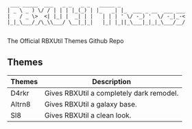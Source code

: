 ```asciidoc
 ___ _____  ___   _ _   _ _   _____ _                     
| _ \ _ ) \/ / | | | |_(_) | |_   _| |_  ___ _ __  ___ ___
|   / _ \>  <| |_| |  _| | |   | | | ' \/ -_) '  \/ -_|_-<
|_|_\___/_/\_\\___/ \__|_|_|   |_| |_||_\___|_|_|_\___/__/ 
 
```
The Official RBXUtil Themes Github Repo

## Themes
| Themes | Description                              |
|--------|------------------------------------------|
| D4rkr  | Gives RBXUtil a completely dark remodel. |
| Altrn8 | Gives RBXUtil a galaxy base.             |
| Sl8    | Gives RBXUtil a clean look.              |
